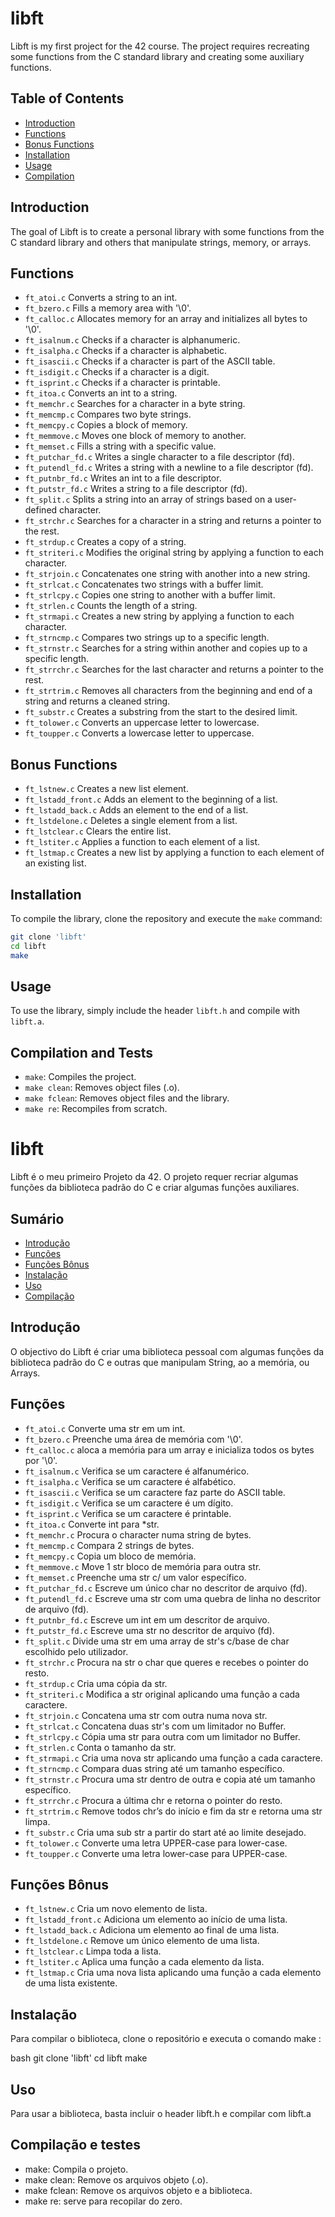 # libft

Libft is my first project for the 42 course. The project requires recreating some functions from the C standard library and creating some auxiliary functions.

## Table of Contents

- [Introduction](#introduction)
- [Functions](#Functions)
- [Bonus Functions](#Bonus_Functions)
- [Installation](#installation)
- [Usage](#usage)
- [Compilation](#compilation)

## Introduction

The goal of Libft is to create a personal library with some functions from the C standard library and others that manipulate strings, memory, or arrays.

## Functions

- `ft_atoi.c` Converts a string to an int.
- `ft_bzero.c` Fills a memory area with '\0'.
- `ft_calloc.c` Allocates memory for an array and initializes all bytes to '\0'.
- `ft_isalnum.c` Checks if a character is alphanumeric.
- `ft_isalpha.c` Checks if a character is alphabetic.
- `ft_isascii.c` Checks if a character is part of the ASCII table.
- `ft_isdigit.c` Checks if a character is a digit.
- `ft_isprint.c` Checks if a character is printable.
- `ft_itoa.c` Converts an int to a string.
- `ft_memchr.c` Searches for a character in a byte string.
- `ft_memcmp.c` Compares two byte strings.
- `ft_memcpy.c` Copies a block of memory.
- `ft_memmove.c` Moves one block of memory to another.
- `ft_memset.c` Fills a string with a specific value.
- `ft_putchar_fd.c` Writes a single character to a file descriptor (fd).
- `ft_putendl_fd.c` Writes a string with a newline to a file descriptor (fd).
- `ft_putnbr_fd.c` Writes an int to a file descriptor.
- `ft_putstr_fd.c` Writes a string to a file descriptor (fd).
- `ft_split.c` Splits a string into an array of strings based on a user-defined character.
- `ft_strchr.c` Searches for a character in a string and returns a pointer to the rest.
- `ft_strdup.c` Creates a copy of a string.
- `ft_striteri.c` Modifies the original string by applying a function to each character.
- `ft_strjoin.c` Concatenates one string with another into a new string.
- `ft_strlcat.c` Concatenates two strings with a buffer limit.
- `ft_strlcpy.c` Copies one string to another with a buffer limit.
- `ft_strlen.c` Counts the length of a string.
- `ft_strmapi.c` Creates a new string by applying a function to each character.
- `ft_strncmp.c` Compares two strings up to a specific length.
- `ft_strnstr.c` Searches for a string within another and copies up to a specific length.
- `ft_strrchr.c` Searches for the last character and returns a pointer to the rest.
- `ft_strtrim.c` Removes all characters from the beginning and end of a string and returns a cleaned string.
- `ft_substr.c` Creates a substring from the start to the desired limit.
- `ft_tolower.c` Converts an uppercase letter to lowercase.
- `ft_toupper.c` Converts a lowercase letter to uppercase.

## Bonus Functions

- `ft_lstnew.c` Creates a new list element.
- `ft_lstadd_front.c` Adds an element to the beginning of a list.
- `ft_lstadd_back.c` Adds an element to the end of a list.
- `ft_lstdelone.c` Deletes a single element from a list.
- `ft_lstclear.c` Clears the entire list.
- `ft_lstiter.c` Applies a function to each element of a list.
- `ft_lstmap.c` Creates a new list by applying a function to each element of an existing list.

## Installation

To compile the library, clone the repository and execute the `make` command:

```bash
git clone 'libft'
cd libft
make
```

## Usage

To use the library, simply include the header `libft.h` and compile with `libft.a`.

## Compilation and Tests

- `make`: Compiles the project.
- `make clean`: Removes object files (.o).
- `make fclean`: Removes object files and the library.
- `make re`: Recompiles from scratch.




# libft

Libft é o meu primeiro Projeto da 42. O projeto requer recriar algumas funções da biblioteca padrão do C e criar algumas funções auxiliares.


## Sumário

- [Introdução](#Introdução)
- [Funções](#Funções)
- [Funções Bônus](#Funções_Bônus)
- [Instalação](#Instalação)
- [Uso](#Uso)
- [Compilação](#Compilação)


## Introdução

O objectivo do Libft é criar uma biblioteca pessoal com algumas funções da biblioteca padrão do C e outras que manipulam String, ao a memória, ou Arrays.


## Funções

- `ft_atoi.c` Converte uma str em um int.
- `ft_bzero.c` Preenche uma área de memória com '\0'.
- `ft_calloc.c` aloca a memória para um array e inicializa todos os bytes por '\0'.
- `ft_isalnum.c` Verifica se um caractere é alfanumérico.
- `ft_isalpha.c` Verifica se um caractere é alfabético.
- `ft_isascii.c` Verifica se um caractere faz parte do ASCII table.
- `ft_isdigit.c` Verifica se um caractere é um dígito.
- `ft_isprint.c` Verifica se um caractere é printable.
- `ft_itoa.c` Converte int para *str.
- `ft_memchr.c` Procura o character numa string de bytes.
- `ft_memcmp.c` Compara 2 strings de bytes.
- `ft_memcpy.c` Copia um bloco de memória.
- `ft_memmove.c` Move 1 str bloco de memória para outra str.
- `ft_memset.c` Preenche uma str c/ um valor específico.
- `ft_putchar_fd.c` Escreve um único char no descritor de arquivo (fd).
- `ft_putendl_fd.c` Escreve uma str com uma quebra de linha no descritor de arquivo (fd).
- `ft_putnbr_fd.c` Escreve um int em um descritor de arquivo.
- `ft_putstr_fd.c` Escreve uma str no descritor de arquivo (fd).
- `ft_split.c` Divide uma str em uma array de str's c/base de char escolhido pelo utilizador.
- `ft_strchr.c` Procura na str o char que queres e recebes o pointer do resto.
- `ft_strdup.c` Cria uma cópia da str.
- `ft_striteri.c` Modifica a str original aplicando uma função a cada caractere.
- `ft_strjoin.c` Concatena uma str com outra numa nova str.
- `ft_strlcat.c` Concatena duas str's com um limitador no Buffer.
- `ft_strlcpy.c` Cópia uma str para outra com um limitador no Buffer.
- `ft_strlen.c` Conta o tamanho da str.
- `ft_strmapi.c` Cria uma nova str aplicando uma função a cada caractere.
- `ft_strncmp.c` Compara duas string até um tamanho específico.
- `ft_strnstr.c` Procura uma str dentro de outra e copia até um tamanho específico.
- `ft_strrchr.c` Procura a última chr e retorna o pointer do resto.
- `ft_strtrim.c` Remove todos chr’s do início e fim da str e retorna uma str limpa.
- `ft_substr.c` Cria uma sub str a partir do start até ao limite desejado.
- `ft_tolower.c` Converte uma letra UPPER-case para lower-case.
- `ft_toupper.c` Converte uma letra lower-case para UPPER-case.

## Funções Bônus

- `ft_lstnew.c` Cria um novo elemento de lista.
- `ft_lstadd_front.c` Adiciona um elemento ao início de uma lista.
- `ft_lstadd_back.c` Adiciona um elemento ao final de uma lista.
- `ft_lstdelone.c` Remove um único elemento de uma lista.
- `ft_lstclear.c` Limpa toda a lista.
- `ft_lstiter.c` Aplica uma função a cada elemento da lista.
- `ft_lstmap.c` Cria uma nova lista aplicando uma função a cada elemento de uma lista existente.


## Instalação

Para compilar o biblioteca, clone o repositório e executa o comando make :

bash
git clone 'libft'
cd libft
make


## Uso

Para usar a biblioteca, basta incluir o header libft.h e compilar com libft.a


## Compilação e testes

- make: Compila o projeto.
- make clean: Remove os arquivos objeto (.o).
- make fclean: Remove os arquivos objeto e a biblioteca.
- make re: serve para recopilar do zero.
